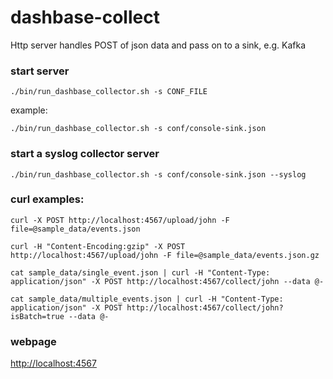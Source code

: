 # dashbase-collect
Http server handles POST of json data and pass on to a sink, e.g. Kafka

### start server
~~~~
./bin/run_dashbase_collector.sh -s CONF_FILE
~~~~
example:
~~~~
./bin/run_dashbase_collector.sh -s conf/console-sink.json
~~~~

### start a syslog collector server
~~~~
./bin/run_dashbase_collector.sh -s conf/console-sink.json --syslog
~~~~

### curl examples:
~~~~
curl -X POST http://localhost:4567/upload/john -F file=@sample_data/events.json

curl -H "Content-Encoding:gzip" -X POST http://localhost:4567/upload/john -F file=@sample_data/events.json.gz

cat sample_data/single_event.json | curl -H "Content-Type: application/json" -X POST http://localhost:4567/collect/john --data @-

cat sample_data/multiple_events.json | curl -H "Content-Type: application/json" -X POST http://localhost:4567/collect/john?isBatch=true --data @-
~~~~

### webpage
[http://localhost:4567](http://localhost:4567)
